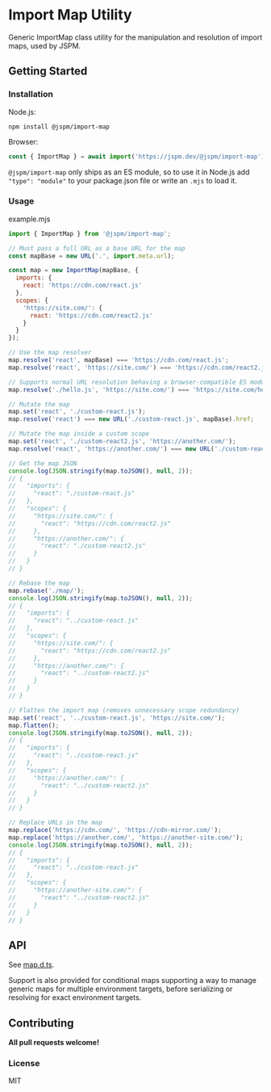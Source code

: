 # Import Map Utility

Generic ImportMap class utility for the manipulation and resolution of import maps, used by JSPM.

## Getting Started

### Installation

Node.js:
```
npm install @jspm/import-map
```

Browser:

```js
const { ImportMap } = await import('https://jspm.dev/@jspm/import-map');
```

`@jspm/import-map` only ships as an ES module, so to use it in Node.js add `"type": "module"` to your package.json file or write an `.mjs` to load it.

### Usage

example.mjs
```js
import { ImportMap } from '@jspm/import-map';

// Must pass a full URL as a base URL for the map
const mapBase = new URL('.', import.meta.url);

const map = new ImportMap(mapBase, {
  imports: {
    react: 'https://cdn.com/react.js'
  },
  scopes: {
    'https://site.com/': {
      react: 'https://cdn.com/react2.js'
    }
  }
});

// Use the map resolver
map.resolve('react', mapBase) === 'https://cdn.com/react.js';
map.resolve('react', 'https://site.com/') === 'https://cdn.com/react2.js';

// Supports normal URL resolution behaving a browser-compatible ES module resolver
map.resolve('./hello.js', 'https://site.com/') === 'https://site.com/hello.js';

// Mutate the map
map.set('react', './custom-react.js');
map.resolve('react') === new URL('./custom-react.js', mapBase).href;

// Mutate the map inside a custom scope
map.set('react', './custom-react2.js', 'https://another.com/');
map.resolve('react', 'https://another.com/') === new URL('./custom-react2.js', mapBase).href;

// Get the map JSON
console.log(JSON.stringify(map.toJSON(), null, 2));
// {
//   "imports": {
//     "react": "./custom-react.js"
//   },
//   "scopes": {
//     "https://site.com/": {
//       "react": "https://cdn.com/react2.js"
//     },
//     "https://another.com/": {
//       "react": "./custom-react2.js"
//     }
//   }
// }

// Rebase the map
map.rebase('./map/');
console.log(JSON.stringify(map.toJSON(), null, 2));
// {
//   "imports": {
//     "react": "../custom-react.js"
//   },
//   "scopes": {
//     "https://site.com/": {
//       "react": "https://cdn.com/react2.js"
//     },
//     "https://another.com/": {
//       "react": "../custom-react2.js"
//     }
//   }
// }

// Flatten the import map (removes unnecessary scope redundancy)
map.set('react', '../custom-react.js', 'https://site.com/');
map.flatten();
console.log(JSON.stringify(map.toJSON(), null, 2));
// {
//   "imports": {
//     "react": "../custom-react.js"
//   },
//   "scopes": {
//     "https://another.com/": {
//       "react": "../custom-react2.js"
//     }
//   }
// }

// Replace URLs in the map
map.replace('https://cdn.com/', 'https://cdn-mirror.com/');
map.replace('https://another.com/', 'https://another-site.com/');
console.log(JSON.stringify(map.toJSON(), null, 2));
// {
//   "imports": {
//     "react": "../custom-react.js"
//   },
//   "scopes": {
//     "https://another-site.com/": {
//       "react": "../custom-react2.js"
//     }
//   }
// }
```

## API

See [map.d.ts](https://github.com/jspm/import-map/blob/main/map.d.ts).

Support is also provided for conditional maps supporting a way to manage generic maps for multiple environment targets, before serializing or resolving for exact environment targets.

## Contributing

**All pull requests welcome!**

### License

MIT
